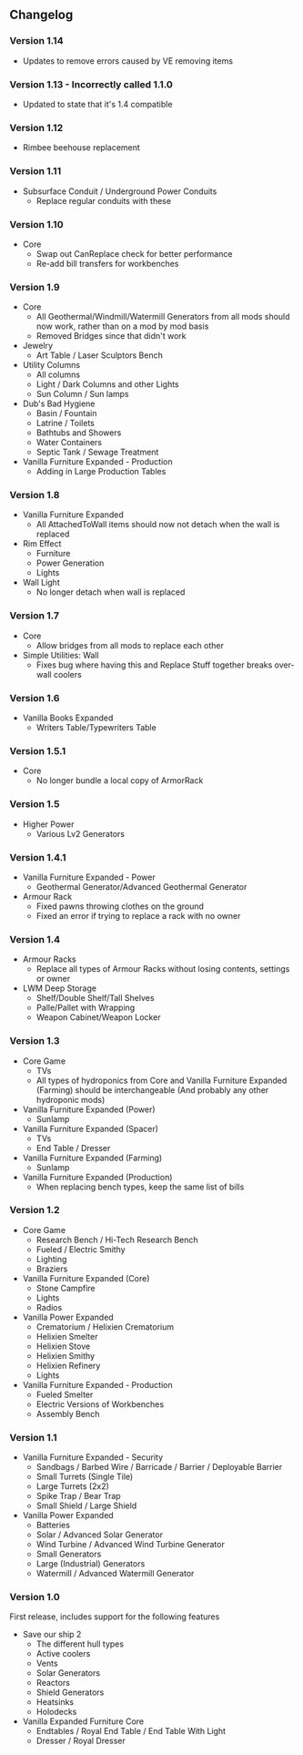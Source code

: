 ## Changelog

### Version 1.14
 - Updates to remove errors caused by VE removing items

### Version 1.13 - Incorrectly called 1.1.0
 - Updated to state that it's 1.4 compatible

### Version 1.12
 - Rimbee beehouse replacement

### Version 1.11
 - Subsurface Conduit / Underground Power Conduits
   - Replace regular conduits with these

### Version 1.10
 - Core
   - Swap out CanReplace check for better performance
   - Re-add bill transfers for workbenches

### Version 1.9
 - Core
   - All Geothermal/Windmill/Watermill Generators from all mods should now work, rather than on a mod by mod basis
   - Removed Bridges since that didn't work
 - Jewelry
   - Art Table / Laser Sculptors Bench
 - Utility Columns
   - All columns
   - Light / Dark Columns and other Lights
   - Sun Column / Sun lamps
 - Dub's Bad Hygiene
   - Basin / Fountain
   - Latrine / Toilets
   - Bathtubs and Showers
   - Water Containers
   - Septic Tank / Sewage Treatment
 - Vanilla Furniture Expanded - Production
   - Adding in Large Production Tables

### Version 1.8
 - Vanilla Furniture Expanded
   - All AttachedToWall items should now not detach when the wall is replaced
 - Rim Effect
   - Furniture
   - Power Generation
   - Lights
 - Wall Light
   - No longer detach when wall is replaced

### Version 1.7
 - Core
   - Allow bridges from all mods to replace each other
 - Simple Utilities: Wall
   - Fixes bug where having this and Replace Stuff together breaks over-wall coolers

### Version 1.6
 - Vanilla Books Expanded
   - Writers Table/Typewriters Table

### Version 1.5.1
 - Core
   - No longer bundle a local copy of ArmorRack

### Version 1.5
 - Higher Power
   - Various Lv2 Generators

### Version 1.4.1
 - Vanilla Furniture Expanded - Power
   - Geothermal Generator/Advanced Geothermal Generator
 - Armour Rack
   - Fixed pawns throwing clothes on the ground
   - Fixed an error if trying to replace a rack with no owner

### Version 1.4
 - Armour Racks
   - Replace all types of Armour Racks without losing contents, settings or owner
 - LWM Deep Storage
   - Shelf/Double Shelf/Tall Shelves
   - Palle/Pallet with Wrapping
   - Weapon Cabinet/Weapon Locker

### Version 1.3
 - Core Game
   - TVs
   - All types of hydroponics from Core and Vanilla Furniture Expanded (Farming) should be interchangeable (And probably any other hydroponic mods)
 - Vanilla Furniture Expanded (Power)
   - Sunlamp
 - Vanilla Furniture Expanded (Spacer)
   - TVs
   - End Table / Dresser
 - Vanilla Furniture Expanded (Farming)
   - Sunlamp
 - Vanilla Furniture Expanded (Production)
   - When replacing bench types, keep the same list of bills

### Version 1.2
 - Core Game
   - Research Bench / Hi-Tech Research Bench
   - Fueled / Electric Smithy
   - Lighting
   - Braziers
 - Vanilla Furniture Expanded (Core)
   - Stone Campfire
   - Lights
   - Radios
 - Vanilla Power Expanded
   - Crematorium / Helixien Crematorium
   - Helixien Smelter
   - Helixien Stove
   - Helixien Smithy
   - Helixien Refinery
   - Lights
 - Vanilla Furniture Expanded - Production
   - Fueled Smelter
   - Electric Versions of Workbenches
   - Assembly Bench

### Version 1.1
 - Vanilla Furniture Expanded - Security
   - Sandbags / Barbed Wire / Barricade / Barrier / Deployable Barrier
   - Small Turrets (Single Tile)
   - Large Turrets (2x2)
   - Spike Trap / Bear Trap
   - Small Shield / Large Shield
 - Vanilla Power Expanded
   - Batteries
   - Solar / Advanced Solar Generator
   - Wind Turbine / Advanced Wind Turbine Generator
   - Small Generators
   - Large (Industrial) Generators
   - Watermill / Advanced Watermill Generator

### Version 1.0
First release, includes support for the following features
 - Save our ship 2
    - The different hull types
    - Active coolers
    - Vents
    - Solar Generators
    - Reactors
    - Shield Generators
    - Heatsinks
    - Holodecks
 - Vanilla Expanded Furniture Core
   - Endtables / Royal End Table / End Table With Light
   - Dresser / Royal Dresser